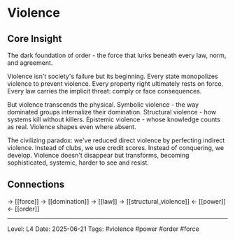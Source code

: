 # Violence

## Core Insight
The dark foundation of order - the force that lurks beneath every law, norm, and agreement.

Violence isn't society's failure but its beginning. Every state monopolizes violence to prevent violence. Every property right ultimately rests on force. Every law carries the implicit threat: comply or face consequences.

But violence transcends the physical. Symbolic violence - the way dominated groups internalize their domination. Structural violence - how systems kill without killers. Epistemic violence - whose knowledge counts as real. Violence shapes even where absent.

The civilizing paradox: we've reduced direct violence by perfecting indirect violence. Instead of clubs, we use credit scores. Instead of conquering, we develop. Violence doesn't disappear but transforms, becoming sophisticated, systemic, harder to see and resist.

## Connections
→ [[force]]
→ [[domination]]
→ [[law]]
→ [[structural_violence]]
← [[power]]
← [[order]]

---
Level: L4
Date: 2025-06-21
Tags: #violence #power #order #force